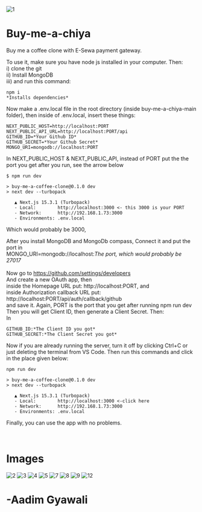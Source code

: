 ![1](https://github.com/user-attachments/assets/c1cbb99e-9d0a-400b-baf2-f82529de5b79)


# Buy-me-a-chiya
Buy me a coffee clone with E-Sewa payment gateway.

To use it, make sure you have node js installed in your computer. Then: <br>
i) clone the git <br>
ii) Install MongoDB<br>
iii) and run this command: <br>
```
npm i
*Installs dependencies*
```
Now make a .env.local file in the root directory (inside buy-me-a-chiya-main folder), then inside of .env.local, insert these things: <br>
```
NEXT_PUBLIC_HOST=http://localhost:PORT
NEXT_PUBLIC_API_URL=http://localhost:PORT/api 
GITHUB_ID=*Your Github ID*
GITHUB_SECRET=*Your Github Secret*
MONGO_URI=mongodb://localhost:PORT
```
In NEXT_PUBLIC_HOST & NEXT_PUBLIC_API, instead of PORT put the the port you get after you run, see the arrow below
```
$ npm run dev

> buy-me-a-coffee-clone@0.1.0 dev
> next dev --turbopack

   ▲ Next.js 15.3.1 (Turbopack)
   - Local:        http://localhost:3000 <- this 3000 is your PORT
   - Network:      http://192.168.1.73:3000
   - Environments: .env.local

```
Which would probably be 3000,

After you install MongoDB and MongoDb compass, Connect it and put the port in <br>
MONGO_URI=mongodb://localhost:*The port, which would probably be 27017*<br>
<br>
Now go to https://github.com/settings/developers<br>
And create a new OAuth app, then <br>inside the Homepage URL put: http://localhost:PORT, and <br>inside Authorization callback URL put: http://localhost:PORT/api/auth/callback/github <br>and save it. Again, PORT is the port that you get after running npm run dev<br>
Then you will get Client ID, then generate a Client Secret. Then: <br>
In
```
GITHUB_ID:*The Client ID you got*
GITHUB_SECRET:*The Client Secret you got*
```

Now if you are already running the server, turn it off by clicking Ctrl+C or just deleting the terminal from VS Code. Then run this commands and click in the place given below:
```
npm run dev

> buy-me-a-coffee-clone@0.1.0 dev
> next dev --turbopack

   ▲ Next.js 15.3.1 (Turbopack)
   - Local:        http://localhost:3000 <-click here
   - Network:      http://192.168.1.73:3000
   - Environments: .env.local
```
Finally, you can use the app with no problems.

<br>
<h1>Images</h1> 

![2](https://github.com/user-attachments/assets/9c48b0bf-9f16-4392-92e7-b14e51403e1f)
![3](https://github.com/user-attachments/assets/b7d4a299-929f-4147-8e50-36b229f3466e)
![4](https://github.com/user-attachments/assets/b2554686-b3ff-48da-b580-69857b98738f)
![5](https://github.com/user-attachments/assets/32724c4f-8603-49ec-b353-3e5c970796d2)
![7](https://github.com/user-attachments/assets/24f0840b-90a5-46b4-ae98-c2931dab5e5c)
![8](https://github.com/user-attachments/assets/ffbc02f1-fd3e-431b-a3d5-98c2e5835ee5)
![9](https://github.com/user-attachments/assets/a8a52de6-25e6-4dd0-acf2-cf779ff612a5)
![12](https://github.com/user-attachments/assets/cb6a75e8-c892-40f5-aeda-38141c40092a)


# -Aadim Gyawali
